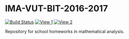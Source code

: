 # IMA-VUT-BIT-2016-2017
[![Build Status](https://travis-ci.com/thejoeejoee/IMA-VUT-BIT-2016-2017.svg?token=MqEeDyeLfZw3xFmAVUzV&branch=master)](https://travis-ci.com/thejoeejoee/IMA-VUT-BIT-2016-2017)
[![View 1](https://img.shields.io/badge/view-task%201-blue.svg)](https://thejoeejoee.github.io/IMA-VUT-BIT-2016-2017/01/hw.pdf)
[![View 2](https://img.shields.io/badge/view-task%202-blue.svg)](https://thejoeejoee.github.io/IMA-VUT-BIT-2016-2017/02/hw.pdf)

Repository for school homeworks in mathematical analysis.
